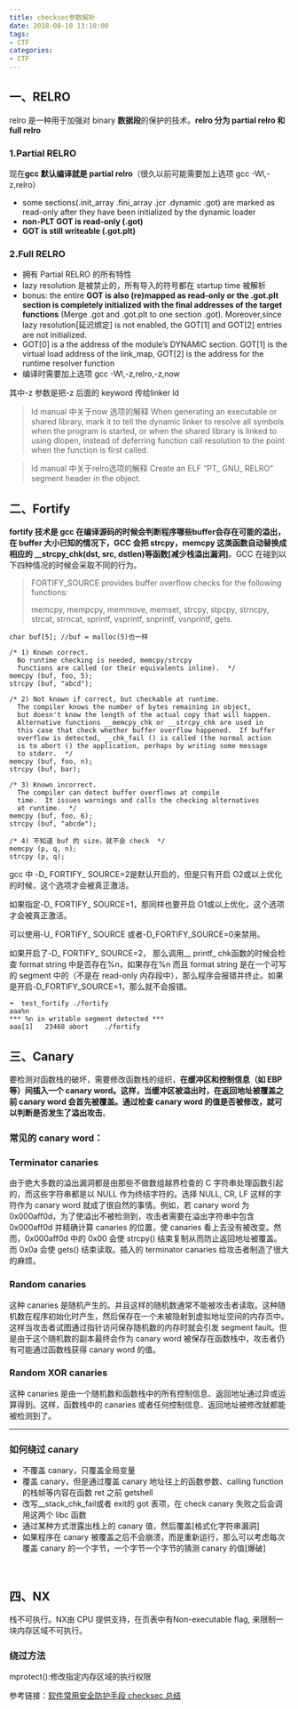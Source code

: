```yaml
---
title: checksec参数解析
date: 2018-08-10 13:10:00
tags:
- CTF
categories:
- CTF
---
```



## 一、RELRO ##

relro 是一种用于加强对 binary **数据段**的保护的技术。**relro 分为 partial relro 和 full relro**

### 1.Partial RELRO ###

现在**gcc 默认编译就是 partial relro**（很久以前可能需要加上选项 gcc -Wl,-z,relro）

- some sections(.init_array .fini_array .jcr .dynamic .got) are marked as read-only after they have been initialized by the dynamic loader
- **non-PLT GOT is read-only (.got)**
- **GOT is still writeable (.got.plt)**


### 2.Full RELRO ###

- 拥有 Partial RELRO 的所有特性
- lazy resolution 是被禁止的，所有导入的符号都在 startup time 被解析
- bonus: the entire **GOT is also (re)mapped as read-only or the .got.plt section is completely initialized with the final addresses of the target functions** (Merge .got and .got.plt to one section .got). Moreover,since lazy resolution[延迟绑定] is not enabled, the GOT[1] and GOT[2] entries are not initialized.
- GOT[0] is a the address of the module’s DYNAMIC section. GOT[1] is the virtual load address of the link_map, GOT[2] is the address for the runtime resolver function
- 编译时需要加上选项 gcc -Wl,-z,relro,-z,now

其中-z 参数是把-z 后面的 keyword 传给linker ld

> ld manual 中关于now 选项的解释
> When generating an executable or shared library, mark it to tell the dynamic linker to resolve all symbols when the program is started, or when the shared library is linked to using dlopen, instead of deferring function call resolution to the point when the function is first called.

> ld manual 中关于relro选项的解释
> Create an ELF “PT_ GNU_ RELRO” segment header in the object.

## 二、Fortify ##

**fortify 技术是 gcc 在编译源码的时候会判断程序哪些buffer会存在可能的溢出，在 buffer 大小已知的情况下，GCC 会把 strcpy，memcpy 这类函数自动替换成相应的 __strcpy_chk(dst, src, dstlen)等函数[减少栈溢出漏洞]**。GCC 在碰到以下四种情况的时候会采取不同的行为。

> FORTIFY_SOURCE provides buffer overflow checks for the following functions:
> 
> memcpy, mempcpy, memmove, memset, strcpy, stpcpy, strncpy, strcat, 
> strncat, sprintf, vsprintf, snprintf, vsnprintf, gets.

    char buf[5]; //buf = malloc(5)也一样
    
    /* 1) Known correct.
      No runtime checking is needed, memcpy/strcpy
      functions are called (or their equivalents inline).  */
    memcpy (buf, foo, 5);
    strcpy (buf, "abcd");
    
    /* 2) Not known if correct, but checkable at runtime.
      The compiler knows the number of bytes remaining in object,
      but doesn't know the length of the actual copy that will happen.
      Alternative functions __memcpy_chk or __strcpy_chk are used in
      this case that check whether buffer overflow happened.  If buffer
      overflow is detected, __chk_fail () is called (the normal action
      is to abort () the application, perhaps by writing some message
      to stderr.  */
    memcpy (buf, foo, n);
    strcpy (buf, bar);
    
    /* 3) Known incorrect.
      The compiler can detect buffer overflows at compile
      time.  It issues warnings and calls the checking alternatives
      at runtime.  */
    memcpy (buf, foo, 6);
    strcpy (buf, "abcde");
    
    /* 4) 不知道 buf 的 size，就不会 check  */
    memcpy (p, q, n);
    strcpy (p, q);


gcc 中 -D_ FORTIFY_ SOURCE=2是默认开启的，但是只有开启 O2或以上优化的时候，这个选项才会被真正激活。

如果指定-D_ FORTIFY_ SOURCE=1，那同样也要开启 O1或以上优化，这个选项才会被真正激活。

可以使用-U_ FORTIFY_ SOURCE 或者-D_FORTIFY_SOURCE=0来禁用。

如果开启了-D_ FORTIFY_ SOURCE=2， 那么调用__ printf_ chk函数的时候会检查 format string 中是否存在%n，如果存在%n 而且 format string 是在一个可写的 segment 中的（不是在 read-only 内存段中），那么程序会报错并终止。如果是开启-D_FORTIFY_SOURCE=1，那么就不会报错。

    ➜  test_fortify ./fortify
    aaa%n
    *** %n in writable segment detected ***
    aaa[1]   23468 abort    ./fortify

## 三、Canary ##

要检测对函数栈的破坏，需要修改函数栈的组织，**在缓冲区和控制信息（如 EBP 等）间插入一个 canary word。这样，当缓冲区被溢出时，在返回地址被覆盖之前 canary word 会首先被覆盖。通过检查 canary word 的值是否被修改，就可以判断是否发生了溢出攻击**。



### 常见的 canary word： ###

### Terminator canaries ###

由于绝大多数的溢出漏洞都是由那些不做数组越界检查的 C 字符串处理函数引起的，而这些字符串都是以 NULL 作为终结字符的。选择 NULL, CR, LF 这样的字符作为 canary word 就成了很自然的事情。例如，若 canary word 为 0x000aff0d，为了使溢出不被检测到，攻击者需要在溢出字符串中包含 0x000aff0d 并精确计算 canaries 的位置，使 canaries 看上去没有被改变。然而，0x000aff0d 中的 0x00 会使 strcpy() 结束复制从而防止返回地址被覆盖。而 0x0a 会使 gets() 结束读取。插入的 terminator canaries 给攻击者制造了很大的麻烦。

### Random canaries ###

这种 canaries 是随机产生的。并且这样的随机数通常不能被攻击者读取。这种随机数在程序初始化时产生，然后保存在一个未被隐射到虚拟地址空间的内存页中。这样当攻击者试图通过指针访问保存随机数的内存时就会引发 segment fault。但是由于这个随机数的副本最终会作为 canary word 被保存在函数栈中，攻击者仍有可能通过函数栈获得 canary word 的值。

### Random XOR canaries ###

这种 canaries 是由一个随机数和函数栈中的所有控制信息、返回地址通过异或运算得到。这样，函数栈中的 canaries 或者任何控制信息、返回地址被修改就都能被检测到了。


----------

### 如何绕过 canary ###

- 不覆盖 canary，只覆盖全局变量
- 覆盖 canary，但是通过覆盖 canary 地址往上的函数参数、calling function 的栈帧等内容在函数 ret 之前 getshell
- 改写__stack_chk_fail或者 exit的 got 表项，在 check canary 失败之后会调用这两个 libc 函数
- 通过某种方式泄露出栈上的 canary 值，然后覆盖[格式化字符串漏洞]
- 如果程序在 canary 被覆盖之后不会崩溃，而是重新运行，那么可以考虑每次覆盖 canary 的一个字节，一个字节一个字节的猜测 canary 的值[爆破]

​

## 四、NX ##

栈不可执行。NX由 CPU 提供支持，在页表中有Non-executable flag, 来限制一块内存区域不可执行。

### 绕过方法 ###

mprotect():修改指定内存区域的执行权限


参考链接：[软件常用安全防护手段 checksec 总结](https://blog.csdn.net/axiejundong/article/details/73065023)
